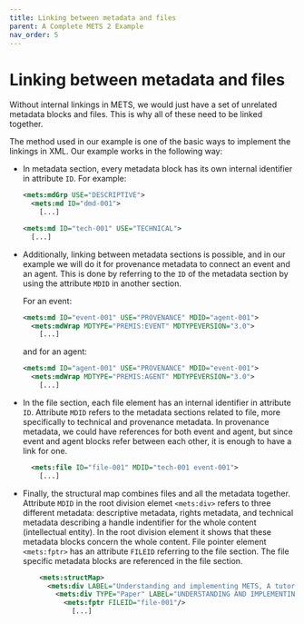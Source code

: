 ```yaml
---
title: Linking between metadata and files
parent: A Complete METS 2 Example
nav_order: 5
---
```

# Linking between metadata and files

Without internal linkings in METS, we would just have a set of unrelated metadata blocks and files. This is why all of these need to be linked together.

The method used in our example is one of the basic ways to implement the linkings in XML. Our example works in the following way:

- In metadata section, every metadata block has its own internal identifier in attribute `ID`. For example:
    ```xml
    <mets:mdGrp USE="DESCRIPTIVE">
      <mets:md ID="dmd-001">
        [...]
    ```
    ```xml
    <mets:md ID="tech-001" USE="TECHNICAL">
      [...]
    ```

- Additionally, linking between metadata sections is possible, and in our example we will do it for provenance metadata to connect an event and an agent. This is done by referring to the `ID` of the metadata section by using the attribute `MDID` in another section.

    For an event:

    ```xml
    <mets:md ID="event-001" USE="PROVENANCE" MDID="agent-001">
      <mets:mdWrap MDTYPE="PREMIS:EVENT" MDTYPEVERSION="3.0">
        [...]
    ```

    and for an agent:

    ```xml
    <mets:md ID="agent-001" USE="PROVENANCE" MDID="event-001">
      <mets:mdWrap MDTYPE="PREMIS:AGENT" MDTYPEVERSION="3.0">
        [...]
    ```
    
- In the file section, each file element has an internal identifier in attribute `ID`. Attribute `MDID` refers to the metadata sections related to file, more specifically to technical and provenance metadata. In provenance metadata, we could have references for both event and agent, but since event and agent blocks refer between each other, it is enough to have a link for one.

    ```xml
      <mets:file ID="file-001" MDID="tech-001 event-001">
        [...]
    ```

- Finally, the structural map combines files and all the metadata together. Attribute `MDID` in the root division elemet `<mets:div>` refers to three different metadata: descriptive metadata, rights metadata, and technical metadata describing a handle indentifier for the whole content (intellectual entity). In the root division element it shows that these metadata blocks concern the whole content. File pointer element `<mets:fptr>` has an attribute `FILEID` referring to the file section. The file specific metadata blocks are referenced in the file section.

    ```xml
        <mets:structMap>
          <mets:div LABEL="Understanding and implementing METS, A tutorial focused on METS 2" MDID="dmd-001 tech-006 rights-001">
            <mets:div TYPE="Paper" LABEL="UNDERSTANDING AND IMPLEMENTING METS: A tutorial focused on METS 2">
              <mets:fptr FILEID="file-001"/>
                [...]
    ```

